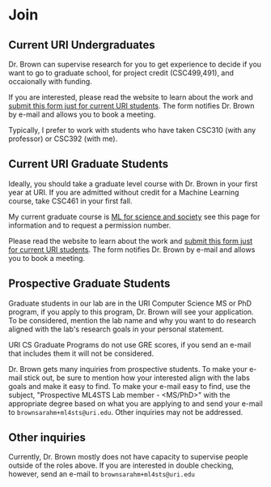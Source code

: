 # Join



## Current URI Undergraduates

Dr. Brown can supervise research for you to get experience to decide if you want to go to graduate school, for project credit (CSC499,491), and occaionally with funding.  

If you are interested, please read the website to learn about the work and  [submit this form just for current URI students](https://forms.gle/u8JCvdRJaYLbc4To7). The form notifies Dr. Brown by e-mail and allows you to book a meeting.


Typically, I prefer to work with students who have taken CSC310  (with any professor) or CSC392 (with me). 
## Current URI Graduate Students

Ideally, you should take a graduate level course with Dr. Brown in your first year at URI.  If you are admitted without credit for a Machine Learning course, take CSC461 in your first fall.

My current graduate course is [ML for science and society](https://ml4scisoc.github.io/about.html) see this page for information and to request a permission number. 

Please read the website to learn about the work and  [submit this form just for current URI students](https://forms.gle/u8JCvdRJaYLbc4To7). The form notifies Dr. Brown by e-mail and allows you to book a meeting.


## Prospective Graduate Students

Graduate students in our lab are in the URI Computer Science MS or PhD program, if you apply to this program, Dr. Brown will see your application. To be considered, mention the lab name and why you want to do research aligned with the lab's research goals in your personal statement.  

URI CS Graduate Programs do not use GRE scores, if you send an e-mail that includes them it will not be considered.  

Dr. Brown gets many inquiries from prospective students.  To make your e-mail stick out, be sure to mention how your interested align with the labs goals and make it easy to find.  To make your e-mail easy to find, use the subject, "Prospective ML4STS Lab member - <MS/PhD>" with the appropriate degree based on what you are applying to and send your e-mail to `brownsarahm+ml4sts@uri.edu`. Other inquiries may not be addressed. 

## Other inquiries

Currently, Dr. Brown mostly does not have capacity to supervise people outside of the roles above.  If you are interested in double checking, however, send an e-mail to `brownsarahm+ml4sts@uri.edu`
